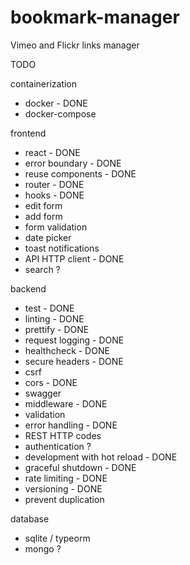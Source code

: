 # bookmark-manager

Vimeo and Flickr links manager

TODO

containerization

- docker - DONE
- docker-compose

frontend

- react - DONE
- error boundary - DONE
- reuse components - DONE
- router - DONE
- hooks - DONE
- edit form
- add form
- form validation
- date picker
- toast notifications
- API HTTP client - DONE
- search ?

backend

- test - DONE
- linting - DONE
- prettify - DONE
- request logging - DONE
- healthcheck - DONE
- secure headers - DONE
- csrf
- cors - DONE
- swagger
- middleware - DONE
- validation
- error handling - DONE
- REST HTTP codes
- authentication ?
- development with hot reload - DONE
- graceful shutdown - DONE
- rate limiting - DONE
- versioning - DONE
- prevent duplication

database

- sqlite / typeorm
- mongo ?
